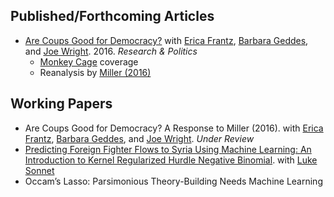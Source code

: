 ## Published/Forthcoming Articles
* <a href="/research/RAP_publication.pdf">Are Coups Good for Democracy?</a> with <a href="http://ericafrantz.com/3001.html">Erica Frantz</a>, <a href="http://www.polisci.ucla.edu/people/barbara-geddes">Barbara Geddes</a>, and <a href="http://sites.psu.edu/wright/">Joe Wright</a>. 2016. *Research & Politics*
  * <a href="https://www.washingtonpost.com/news/monkey-cage/wp/2016/02/22/are-coups-good-for-democracy/?utm_term=.96e04d348083">Monkey Cage</a> coverage
  * Reanalysis by <a href="https://b2998732-a-62cb3a1a-s-sites.googlegroups.com/site/mkmtwo/Miller-Coups%2CDem.pdf?attachauth=ANoY7cpV-_0THofiaATU54ia_kXwAaPhN4bKKUUIRzQE6sgTr-yyFWyX316fAoFtHTnbzMe5njMmJVSEuiDcvgeHa7G3cY_pQZIizVw4fEdXH6hHUiQ5HGoT36ReDcobs23pHZ2LmRB_xvp8WYp7ZNRY4vZSk4sfXHdCbo5cBcVmOhWI84l5lG7QEMrd5fhP1KTeDza7Ifi8MrpuUxsU-G8YwxCFyiukMg%3D%3D&attredirects=0">Miller (2016)</a>

## Working Papers
* Are Coups Good for Democracy? A Response to Miller (2016). with <a href="http://ericafrantz.com/3001.html">Erica Frantz</a>, <a href="http://www.polisci.ucla.edu/people/barbara-geddes">Barbara Geddes</a>, and <a href="http://sites.psu.edu/wright/">Joe Wright</a>. *Under Review*
* <a href="https://www.dropbox.com/s/1ny0cewhyv2o4vb/derpanopoulos_sonnet_ff.pdf?dl=0">Predicting Foreign Fighter Flows to Syria Using Machine Learning: An Introduction to Kernel Regularized Hurdle Negative Binomial</a>. with <a href="http://lukesonnet.github.io/">Luke Sonnet</a>
* Occam’s Lasso: Parsimonious Theory-Building Needs Machine Learning

